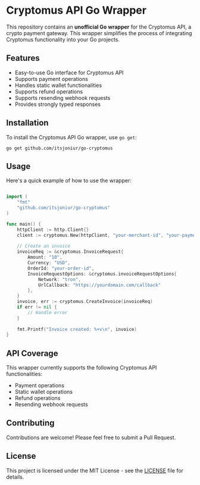# Cryptomus API Go Wrapper

This repository contains an **unofficial Go wrapper** for the Cryptomus API, a crypto payment gateway. This wrapper simplifies the process of integrating Cryptomus functionality into your Go projects.

## Features

- Easy-to-use Go interface for Cryptomus API
- Supports payment operations
- Handles static wallet functionalities
- Supports refund operations
- Supports resending webhook requests
- Provides strongly typed responses

## Installation

To install the Cryptomus API Go wrapper, use `go get`:

```
go get github.com/itsjoniur/go-cryptomus
```

## Usage

Here's a quick example of how to use the wrapper:

```go

import (
    "fmt"
    "github.com/itsjoniur/go-cryptomus"
)

func main() {
    httpClient := http.Client{}
    client := cryptomus.New(httpClient, "your-merchant-id", "your-payment-api-key", "your-payout-api-key")
    
    // Create an invoice
    invoiceReq := &cryptomus.InvoiceRequest{
        Amount: "10",
        Currency: "USD",
        OrderId: "your-order-id",
        InvoiceRequestOptions: &cryptomus.invoiceRequestOptions{
            Network: "tron",
            UrlCallback: "https://yourdomain.com/callback"
        },
    }
    invoice, err := cryptomus.CreateInvoice(invoiceReq)
    if err != nil {
        // Handle error
    }
    
    fmt.Printf("Invoice created: %+v\n", invoice)
}
```

## API Coverage

This wrapper currently supports the following Cryptomus API functionalities:

- Payment operations
- Static wallet operations
- Refund operations
- Resending webhook requests

## Contributing

Contributions are welcome! Please feel free to submit a Pull Request.

## License

This project is licensed under the MIT License - see the [LICENSE](LICENSE) file for details.
